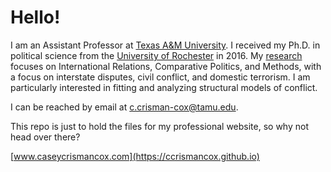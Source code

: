 # Hello!

I am an Assistant Professor at [Texas A&M University](https://liberalarts.tamu.edu/pols/). I received my Ph.D. in political science from the [University of Rochester](https://www.sas.rochester.edu/psc/) in 2016.  My [research](research) focuses on International Relations, Comparative Politics, and Methods, with a focus on interstate disputes, civil conflict, and domestic terrorism. I am particularly interested in fitting and analyzing structural models of conflict.

I can be reached by email at c.crisman-cox@tamu.edu.
 
 
 This repo is just to hold the files for my professional website, so why not head over there?
 
 [www.caseycrismancox.com](https://ccrismancox.github.io)

